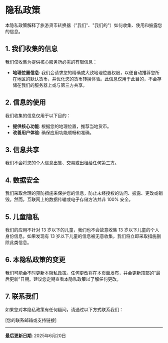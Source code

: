 # 隐私政策

本隐私政策解释了旅游货币转换器（"我们"、"我们的"）如何收集、使用和披露您的信息。

## 1. 我们收集的信息

我们仅收集为提供核心服务所必需的有限信息：

*   **地理位置信息**: 我们会请求您的精确或大致地理位置权限，以便自动推荐您所在地区的默认货币，并优化您的货币转换体验。此信息仅用于此目的，不会存储在我们的服务器上或与第三方共享。

## 2. 信息的使用

我们收集的信息仅用于以下目的：

*   **提供核心功能**: 根据您的地理位置，推荐当地货币。
*   **改善用户体验**: 确保应用功能顺畅和准确。

## 3. 信息共享

我们不会将您的个人信息出售、交易或出租给任何第三方。

## 4. 数据安全

我们采取合理的预防措施来保护您的信息，防止未经授权的访问、披露、更改或销毁。然而，互联网上的数据传输或电子存储方法并非 100% 安全。

## 5. 儿童隐私

我们的应用不针对 13 岁以下的儿童，我们也不会故意收集 13 岁以下儿童的个人身份信息。如果发现有 13 岁以下儿童的信息被无意收集，我们将立即采取措施删除此类信息。

## 6. 本隐私政策的变更

我们可能会不时更新本隐私政策。任何更改将在本页面发布，并会更新顶部的“最后更新”日期。建议您定期查看本隐私政策以了解任何更改。

## 7. 联系我们

如果您对本隐私政策有任何疑问，请通过以下方式联系我们：

[您的联系邮箱或支持链接]

---

**最后更新日期**: 2025年6月20日
